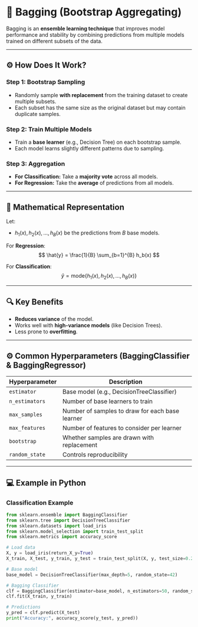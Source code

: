# 🧠 Bagging (Bootstrap Aggregating)

Bagging is an **ensemble learning technique** that improves model performance and stability by combining predictions from multiple models trained on different subsets of the data.

---

## ⚙ How Does It Work?

### Step 1: Bootstrap Sampling
- Randomly sample **with replacement** from the training dataset to create multiple subsets.
- Each subset has the same size as the original dataset but may contain duplicate samples.

### Step 2: Train Multiple Models
- Train a **base learner** (e.g., Decision Tree) on each bootstrap sample.
- Each model learns slightly different patterns due to sampling.

### Step 3: Aggregation
- **For Classification:** Take a **majority vote** across all models.
- **For Regression:** Take the **average** of predictions from all models.

---

## 📌 Mathematical Representation

Let:
- $h_1(x), h_2(x), \dots, h_B(x)$ be the predictions from $B$ base models.

For **Regression**:
$$
\hat{y} = \frac{1}{B} \sum_{b=1}^{B} h_b(x)
$$

For **Classification**:
$$
\hat{y} = \text{mode}\{ h_1(x), h_2(x), \dots, h_B(x) \}
$$

---

## 🔍 Key Benefits
- **Reduces variance** of the model.
- Works well with **high-variance models** (like Decision Trees).
- Less prone to **overfitting**.

---

## ⚙ Common Hyperparameters (BaggingClassifier & BaggingRegressor)

| Hyperparameter        | Description |
|-----------------------|-------------|
| `estimator`           | Base model (e.g., DecisionTreeClassifier) |
| `n_estimators`        | Number of base learners to train |
| `max_samples`         | Number of samples to draw for each base learner |
| `max_features`        | Number of features to consider per learner |
| `bootstrap`           | Whether samples are drawn with replacement |
| `random_state`        | Controls reproducibility |

---

## 💻 Example in Python

### **Classification Example**
```python
from sklearn.ensemble import BaggingClassifier
from sklearn.tree import DecisionTreeClassifier
from sklearn.datasets import load_iris
from sklearn.model_selection import train_test_split
from sklearn.metrics import accuracy_score

# Load data
X, y = load_iris(return_X_y=True)
X_train, X_test, y_train, y_test = train_test_split(X, y, test_size=0.2, random_state=42)

# Base model
base_model = DecisionTreeClassifier(max_depth=5, random_state=42)

# Bagging Classifier
clf = BaggingClassifier(estimator=base_model, n_estimators=50, random_state=42)
clf.fit(X_train, y_train)

# Predictions
y_pred = clf.predict(X_test)
print("Accuracy:", accuracy_score(y_test, y_pred))



